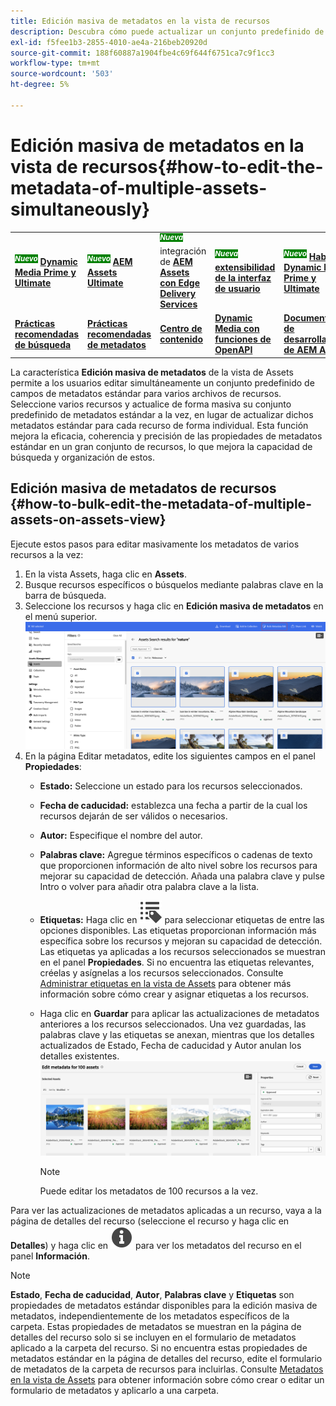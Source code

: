 ```yaml
---
title: Edición masiva de metadatos en la vista de recursos
description: Descubra cómo puede actualizar un conjunto predefinido de campos de metadatos estándar para varios recursos disponibles simultáneamente en la vista de Assets.
exl-id: f5fee1b3-2855-4010-ae4a-216beb20920d
source-git-commit: 188f60887a1904fbe4c69f644f6751ca7c9f1cc3
workflow-type: tm+mt
source-wordcount: '503'
ht-degree: 5%

---
```


# Edición masiva de metadatos en la vista de recursos{#how-to-edit-the-metadata-of-multiple-assets-simultaneously}

<table>
    <tr>
        <td>
            <sup style= "background-color:#008000; color:#FFFFFF; font-weight:bold"><i>Nuevo</i></sup> <a href="/help/assets/dynamic-media/dm-prime-ultimate.md"><b>Dynamic Media Prime y Ultimate</b></a>
        </td>
        <td>
            <sup style= "background-color:#008000; color:#FFFFFF; font-weight:bold"><i>Nuevo</i></sup> <a href="/help/assets/assets-ultimate-overview.md"><b>AEM Assets Ultimate</b></a>
        </td>
        <td>
            <sup style= "background-color:#008000; color:#FFFFFF; font-weight:bold"><i>Nueva</i></sup> integración de <a href="/help/assets/integrate-aem-assets-edge-delivery-services.md"><b>AEM Assets con Edge Delivery Services</b></a>
        </td>
        <td>
            <sup style= "background-color:#008000; color:#FFFFFF; font-weight:bold"><i>Nueva</i></sup> <a href="/help/assets/aem-assets-view-ui-extensibility.md"><b>extensibilidad de la interfaz de usuario</b></a>
        </td>
          <td>
            <sup style= "background-color:#008000; color:#FFFFFF; font-weight:bold"><i>Nuevo</i></sup> <a href="/help/assets/dynamic-media/enable-dynamic-media-prime-and-ultimate.md"><b>Habilitar Dynamic Media Prime y Ultimate</b></a>
        </td>
    </tr>
    <tr>
        <td>
            <a href="/help/assets/search-best-practices.md"><b>Prácticas recomendadas de búsqueda</b></a>
        </td>
        <td>
            <a href="/help/assets/metadata-best-practices.md"><b>Prácticas recomendadas de metadatos</b></a>
        </td>
        <td>
            <a href="/help/assets/product-overview.md"><b>Centro de contenido</b></a>
        </td>
        <td>
            <a href="/help/assets/dynamic-media-open-apis-overview.md"><b>Dynamic Media con funciones de OpenAPI</b></a>
        </td>
        <td>
            <a href="https://developer.adobe.com/experience-cloud/experience-manager-apis/"><b>Documentación de desarrollador de AEM Assets</b></a>
        </td>
    </tr>
</table>

La característica **Edición masiva de metadatos** de la vista de Assets permite a los usuarios editar simultáneamente un conjunto predefinido de campos de metadatos estándar para varios archivos de recursos. Seleccione varios recursos y actualice de forma masiva su conjunto predefinido de metadatos estándar a la vez, en lugar de actualizar dichos metadatos estándar para cada recurso de forma individual. Esta función mejora la eficacia, coherencia y precisión de las propiedades de metadatos estándar en un gran conjunto de recursos, lo que mejora la capacidad de búsqueda y organización de estos.

## Edición masiva de metadatos de recursos {#how-to-bulk-edit-the-metadata-of-multiple-assets-on-assets-view}

Ejecute estos pasos para editar masivamente los metadatos de varios recursos a la vez:

1. En la vista Assets, haga clic en **Assets**.
1. Busque recursos específicos o búsquelos mediante palabras clave en la barra de búsqueda.
1. Seleccione los recursos y haga clic en **Edición masiva de metadatos** en el menú superior.
   ![editar metadatos en lote](/help/assets/assets/bulk-metadata-edit1.png)
1. En la página Editar metadatos, edite los siguientes campos en el panel **Propiedades**:
   * **Estado:** Seleccione un estado para los recursos seleccionados.
   * **Fecha de caducidad:** establezca una fecha a partir de la cual los recursos dejarán de ser válidos o necesarios.
   * **Autor:** Especifique el nombre del autor.
   * **Palabras clave:** Agregue términos específicos o cadenas de texto que proporcionen información de alto nivel sobre los recursos para mejorar su capacidad de detección. Añada una palabra clave y pulse Intro o volver para añadir otra palabra clave a la lista.
   * **Etiquetas:** Haga clic en ![icono de etiquetas](/help/assets/assets/tags-icon.svg) para seleccionar etiquetas de entre las opciones disponibles. Las etiquetas proporcionan información más específica sobre los recursos y mejoran su capacidad de detección. Las etiquetas ya aplicadas a los recursos seleccionados se muestran en el panel **Propiedades**. Si no encuentra las etiquetas relevantes, créelas y asígnelas a los recursos seleccionados. Consulte [Administrar etiquetas en la vista de Assets](/help/assets/tagging-management-assets-view.md) para obtener más información sobre cómo crear y asignar etiquetas a los recursos.
   * Haga clic en **Guardar** para aplicar las actualizaciones de metadatos anteriores a los recursos seleccionados. Una vez guardadas, las palabras clave y las etiquetas se anexan, mientras que los detalles actualizados de Estado, Fecha de caducidad y Autor anulan los detalles existentes.
     ![save-bulk-metadata-edit-properties](/help/assets/assets/save-bulk-metadata-edit-properties2.png)

     >[!NOTE]
     >
     >Puede editar los metadatos de 100 recursos a la vez.

Para ver las actualizaciones de metadatos aplicadas a un recurso, vaya a la página de detalles del recurso (seleccione el recurso y haga clic en **Detalles**) y haga clic en ![](/help/assets/assets/info-icon-solid-black.svg) para ver los metadatos del recurso en el panel **Información**.

>[!NOTE]
>
>**Estado**, **Fecha de caducidad**, **Autor**, **Palabras clave** y **Etiquetas** son propiedades de metadatos estándar disponibles para la edición masiva de metadatos, independientemente de los metadatos específicos de la carpeta. Estas propiedades de metadatos se muestran en la página de detalles del recurso solo si se incluyen en el formulario de metadatos aplicado a la carpeta del recurso. Si no encuentra estas propiedades de metadatos estándar en la página de detalles del recurso, edite el formulario de metadatos de la carpeta de recursos para incluirlas. Consulte [Metadatos en la vista de Assets](/help/assets/metadata-assets-view.md) para obtener información sobre cómo crear o editar un formulario de metadatos y aplicarlo a una carpeta.
